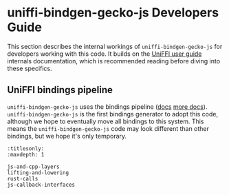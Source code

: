 # uniffi-bindgen-gecko-js Developers Guide

This section describes the internal workings of `uniffi-bindgen-gecko-js` for developers working with this code.
It builds on the [UniFFI user guide](https://mozilla.github.io/uniffi-rs/latest/) internals documentation, which is recommended reading before diving into these specifics.

## UniFFI bindings pipeline

`uniffi-bindgen-gecko-js` uses the bindings pipeline ([docs](https://github.com/mozilla/uniffi-rs/blob/main/docs/manual/src/internals/bindings_ir.md) [more docs](https://github.com/mozilla/uniffi-rs/blob/main/docs/manual/src/internals/bindings_ir_pipeline.md)).
`uniffi-bindgen-gecko-js` is the first bindings generator to adopt this code, although we hope to eventually move all bindings to this system.
This means the `uniffi-bindgen-gecko-js` code may look different than other bindings, but we hope it's only temporary.

```{toctree}
:titlesonly:
:maxdepth: 1

js-and-cpp-layers
lifting-and-lowering
rust-calls
js-callback-interfaces
